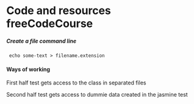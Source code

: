 # Code and resources __freeCodeCourse__


##### Create a file command line

     echo some-text > filename.extension

#### Ways of working

First half test gets access to the class in separated files

Second half test gets access to dummie data created in the jasmine test
